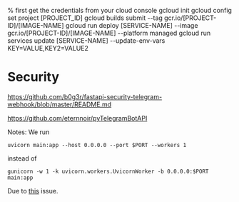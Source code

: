 % first get the credentials from your cloud console
gcloud init
gcloud config set project [PROJECT_ID]
gcloud builds submit --tag gcr.io/[PROJECT-ID]/[IMAGE-NAME]
gcloud run deploy [SERVICE-NAME] --image gcr.io/[PROJECT-ID]/[IMAGE-NAME] --platform managed
gcloud run services update [SERVICE-NAME] --update-env-vars KEY=VALUE,KEY2=VALUE2

# Security
https://github.com/b0g3r/fastapi-security-telegram-webhook/blob/master/README.md

https://github.com/eternnoir/pyTelegramBotAPI


Notes:
We run 
```
uvicorn main:app --host 0.0.0.0 --port $PORT --workers 1
```

instead of 

```
gunicorn -w 1 -k uvicorn.workers.UvicornWorker -b 0.0.0.0:$PORT main:app
```

Due to [this](https://stackoverflow.com/questions/70272414/lots-of-uncaught-signal-6-errors-in-cloud-run) issue.
